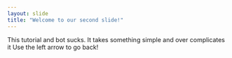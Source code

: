 ```yaml
---
layout: slide
title: "Welcome to our second slide!"
---
```

This tutorial and bot sucks. It takes something simple and over complicates it
Use the left arrow to go back!
